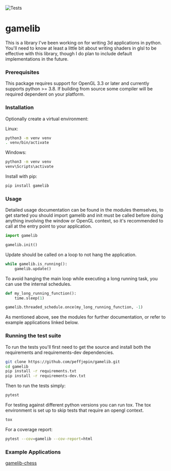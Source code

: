 ![Tests](https://github.com/PeffJepin/gamelib/actions/workflows/tests.yml/badge.svg)


# gamelib

This is a library I've been working on for writing 3d applications in python. You'll need to know at least a little bit about writing shaders in glsl to be effective with this library, though I do plan to include default implementations in the future.



### Prerequisites

This package requires support for OpenGL 3.3 or later and currently supports python >= 3.8.
If building from source some compiler will be required dependent on your platform.


### Installation

Optionally create a virtual environment:

Linux:

```sh
python3 -m venv venv
. venv/bin/activate
```

Windows:

```cmd
python3 -m venv venv
venv\Scripts\activate
```

Install with pip:

```sh
pip install gamelib
```

### Usage

Detailed usage documentation can be found in the modules themselves, to get started you should import gamelib and init must be called before doing anything involving the window or OpenGL context, so it's recommended to call at the entry point to your application. 

```py
import gamelib

gamelib.init()
```


Update should be called on a loop to not hang the application.

```py
while gamelib.is_running():
    gamelib.update()
```


To avoid hanging the main loop while executing a long running task, you can use the internal schedules.

```py
def my_long_running_function():
    time.sleep(1)

gamelib.threaded_schedule.once(my_long_running_function, -1)
```


As mentioned above, see the modules for further documentation, or refer to example applications linked below.


### Running the test suite

To run the tests you'll first need to get the source and install both the requirements and requirements-dev dependencies.

```sh
git clone https://github.com/peffjepin/gamelib.git
cd gamelib
pip install -r requirements.txt
pip install -r requirements-dev.txt
```

Then to run the tests simply:

```sh
pytest
```

For testing against different python versions you can run tox. The tox environment is set up to skip tests that require an opengl context.

```sh
tox
```

For a coverage report:

```sh
pytest --cov=gamelib --cov-report=html
```


### Example Applications

[gamelib-chess](https://github.com/peffjepin/gamelib-chess)
